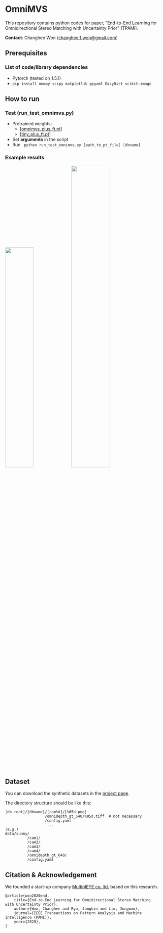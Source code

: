 # OmniMVS
This repository contains python codes for paper, "End-to-End Learning for Omnidirectional Stereo Matching with Uncertainty Prior" (TPAMI).

**Contact**: Changhee Won (changhee.1.won@gmail.com)


## Prerequisites
### List of code/library dependencies
- Pytorch (tested on 1.5.1)
- ``` pip install numpy scipy matplotlib pyyaml EasyDict scikit-image ```

## How to run
### Test (run_test_omnimvs.py)
- Pretrained weights: 
    - [[omnimvs_plus_ft.pt](https://bit.ly/3nlRrj4)]
    - [[tiny_plus_ft.pt](https://bit.ly/2ERUQob)]
- Set **arguments** in the script
- Run ``` python run_test_omnimvs.py [path_to_pt_file] [dbname]```

### Example results
<img src="https://user-images.githubusercontent.com/7540390/94922956-12466000-04f6-11eb-9944-a02384d68cb3.png" width=42.7%><img src="https://user-images.githubusercontent.com/7540390/94922979-170b1400-04f6-11eb-9b6c-85caac809d5f.png" width=50%>

## Dataset
You can download the synthetic datasets in the [project page](http://cvlab.hanyang.ac.kr/project/omnistereo).

The directory structure should be like this:
```
[db_root]/[dbname]/[cam%d]/[%05d.png]
                  /omnidepth_gt_640/%05d.tiff  # not necessary
                  /config.yaml
                   ...
(e.g.)
data/sunny/
          /cam1/
          /cam2/
          /cam3/
          /cam4/
          /omnidepth_gt_640/
          /config.yaml
```

## Citation & Acknowledgement
We founded a start-up company [MultiplEYE co. ltd.](http://multipleye.co) based on this research.
```
@article{won2020end,
    title={End-to-End Learning for Omnidirectional Stereo Matching with Uncertainty Prior},
    author={Won, Changhee and Ryu, Jongbin and Lim, Jongwoo},
    journal={IEEE Transactions on Pattern Analysis and Machine Intelligence (PAMI)},
    year={2020},
}
```

